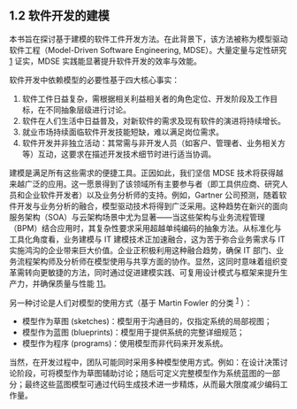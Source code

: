 ## 1.2 软件开发的建模
本书旨在探讨基于建模的软件工件开发方法。在此背景下，该方法被称为模型驱动软件工程（Model-Driven Software Engineering, MDSE）。大量定量与定性研究 [1](../bibliography.md#1) 证实，MDSE 实践能显著提升软件开发的效率与效能。

软件开发中依赖模型的必要性基于四大核心事实：
1. 软件工件日益复杂，需根据相关利益相关者的角色定位、开发阶段及工作目标，在不同抽象层级进行讨论。
2. 软件在人们生活中日益普及，对新软件的需求及现有软件的演进将持续增长。
3. 就业市场持续面临软件开发技能短缺，难以满足岗位需求。
4. 软件开发并非独立活动：其常需与非开发人员（如客户、管理者、业务相关方等）互动，这要求在描述开发技术细节时进行适当协调。

建模是满足所有这些需求的便捷工具。正因如此，我们坚信 MDSE 技术将获得越来越广泛的应用。这一愿景得到了该领域所有主要参与者（即工具供应商、研究人员和企业软件开发者）以及业务分析师的支持。例如，Gartner 公司预测，随着软件开发与业务分析的融合，模型驱动技术将得到广泛采用。这种趋势在新兴的面向服务架构（SOA）与云架构场景中尤为显著——当这些架构与业务流程管理（BPM）结合应用时，其复杂性要求采用超越单纯编码的抽象方法。从标准化与工具化角度看，业务建模与 IT 建模技术正加速融合，这为苦于弥合业务需求与 IT 实施鸿沟的企业带来巨大价值。企业正积极利用这种融合趋势，确保 IT 部门、业务流程架构师及分析师在模型使用与共享方面的协作。显然，这同时意味着组织变革需转向更敏捷的方法，同时通过促进建模实践、可复用设计模式与框架来提升生产力，并确保质量与性能 [11](../bibliography.md#11)。

另一种讨论是人们对模型的使用方式（基于 Martin Fowler 的分类 <sup>[1](0.md#1)</sup> ）：
- 模型作为草图 (sketches)：模型用于沟通目的，仅指定系统的局部视图；
- 模型作为蓝图 (blueprints)：模型用于提供系统的完整详细规范；
- 模型作为程序 (programs)：使用模型而非代码来开发系统。

当然，在开发过程中，团队可能同时采用多种模型使用方式。例如：在设计决策讨论阶段，可将模型作为草图辅助讨论；随后可定义完整模型作为系统蓝图的一部分；最终这些蓝图模型可通过代码生成技术进一步精炼，从而最大限度减少编码工作量。
